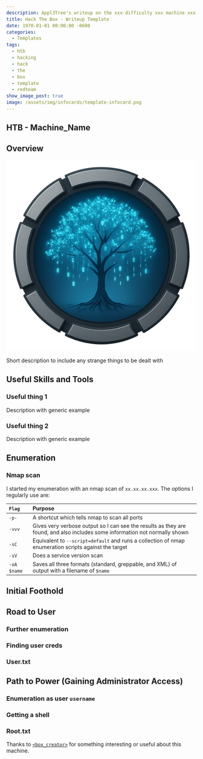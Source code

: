 ```yaml
---
description: Appl3Tree's writeup on the xxx-difficulty xxx machine xxx from  https://www.hackthebox.com
title: Hack The Box - Writeup Template
date: 1970-01-01 00:00:00 -0600
categories:
  - Templates
tags:
  - htb
  - hacking
  - hack
  - the
  - box
  - template
  - redteam
show_image_post: true
image: /assets/img/infocards/template-infocard.png
---
```


## HTB - Machine_Name

## Overview

![Descriptive information card about this machine](/assets/img/infocards/template-infocard.png)

Short description to include any strange things to be dealt with

## Useful Skills and Tools

### Useful thing 1

Description with generic example

### Useful thing 2

Description with generic example

## Enumeration

### Nmap scan

I started my enumeration with an nmap scan of `xx.xx.xx.xxx`.  The options I regularly use are: 

| `Flag` | Purpose |
| :--- | :--- |
| `-p-` | A shortcut which tells nmap to scan all ports |
| `-vvv` | Gives very verbose output so I can see the results as they are found, and also includes some information not normally shown |
| `-sC` | Equivalent to `--script=default` and runs a collection of nmap enumeration scripts against the target |
| `-sV` | Does a service version scan |
| `-oA $name` | Saves all three formats \(standard, greppable, and XML\) of output with a filename of `$name` |

## Initial Foothold

## Road to User

### Further enumeration

### Finding user creds

### User.txt


## Path to Power \(Gaining Administrator Access\)

### Enumeration as user `username`

### Getting a shell

### Root.txt

Thanks to [`<box_creator>`](https://www.hackthebox.eu/home/users/profile/<profile_num>) for something interesting or useful about this machine.
